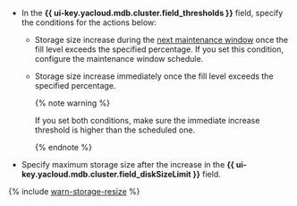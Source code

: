 * In the **{{ ui-key.yacloud.mdb.cluster.field_thresholds }}** field, specify the conditions for the actions below:

    * Storage size increase during the [next maintenance window](../../../managed-opensearch/concepts/maintenance.md#maintenance-window) once the fill level exceeds the specified percentage. If you set this condition, configure the maintenance window schedule.
    * Storage size increase immediately once the fill level exceeds the specified percentage.
    
        {% note warning %}

        If you set both conditions, make sure the immediate increase threshold is higher than the scheduled one.

        {% endnote %}

* Specify maximum storage size after the increase in the **{{ ui-key.yacloud.mdb.cluster.field_diskSizeLimit }}** field.


{% include [warn-storage-resize](warn-storage-resize.md) %}


